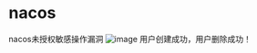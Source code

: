 # nacos
nacos未授权敏感操作漏洞
![image](https://github.com/a1drewlong/nacos/assets/83166357/91ce7a41-c029-469e-9bba-9ab9326a7dc6)
用户创建成功，用户删除成功！
